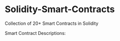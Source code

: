 # Solidity-Smart-Contracts
Collection of 20+ Smart Contracts in Solidity 

Smart Contract Descriptions:

